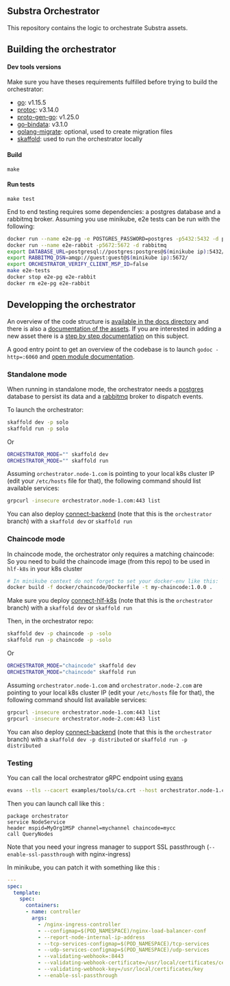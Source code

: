 ## Substra Orchestrator

This repository contains the logic to orchestrate Substra assets.

## Building the orchestrator

#### Dev tools versions

Make sure you have theses requirements fulfilled before trying to build the orchestrator:

- [go](https://golang.org/): v1.15.5
- [protoc](https://github.com/protocolbuffers/protobuf): v3.14.0
- [proto-gen-go](https://grpc.io/docs/languages/go/quickstart/#prerequisites): v1.25.0
- [go-bindata](https://github.com/go-bindata/go-bindata): v3.1.0
- [golang-migrate](https://github.com/golang-migrate/migrate): optional, used to create migration files
- [skaffold](https://skaffold.dev/): used to run the orchestrator locally

#### Build

`make`

#### Run tests

`make test`

End to end testing requires some dependencies: a postgres database and a rabbitmq broker.
Assuming you use minikube, e2e tests can be run with the following:

```bash
docker run --name e2e-pg -e POSTGRES_PASSWORD=postgres -p5432:5432 -d postgres
docker run --name e2e-rabbit -p5672:5672 -d rabbitmq
export DATABASE_URL=postgresql://postgres:postgres@$(minikube ip):5432/postgres?sslmode=disable
export RABBITMQ_DSN=amqp://guest:guest@$(minikube ip):5672/
export ORCHESTRATOR_VERIFY_CLIENT_MSP_ID=false
make e2e-tests
docker stop e2e-pg e2e-rabbit
docker rm e2e-pg e2e-rabbit
```

## Developping the orchestrator

An overview of the code structure is [available in the docs directory](./docs/architecture.md) and there is also a [documentation of the assets](./docs/assets/README.md).
If you are interested in adding a new asset there is a [step by step documentation](./docs/asset-dev.md) on this subject.

A good entry point to get an overview of the codebase is to launch `godoc -http=:6060` and [open module documentation](http://localhost:6060/pkg/github.com/owkin/orchestrator/).

### Standalone mode

When running in standalone mode, the orchestrator needs a [postgres](https://www.postgresql.org/)
database to persist its data and a [rabbitmq](https://www.rabbitmq.com/) broker to dispatch events.

To launch the orchestrator:
```bash
skaffold dev -p solo
skaffold run -p solo
```

Or

```bash
ORCHESTRATOR_MODE="" skaffold dev
ORCHESTRATOR_MODE="" skaffold run

```

Assuming `orchestrator.node-1.com` is pointing to your local k8s cluster IP (edit your `/etc/hosts` file for that), the following command should list available services:
```bash
grpcurl -insecure orchestrator.node-1.com:443 list
```

You can also deploy [connect-backend](https://github.com/owkin/connect-backend/tree/orchestrator) (note that this is the `orchestrator` branch) with a `skaffold dev` or `skaffold run`

### Chaincode mode

In chaincode mode, the orchestrator only requires a matching chaincode:
So you need to build the chaincode image (from this repo) to be used in `hlf-k8s` in your k8s cluster

```bash
# In minikube context do not forget to set your docker-env like this: `eval $(minikube -p minikube docker-env)
docker build -f docker/chaincode/Dockerfile -t my-chaincode:1.0.0 .
```

Make sure you deploy [connect-hlf-k8s](https://github.com/owkin/connect-hlf-k8s/tree/orchestrator) (note that this is the `orchestrator` branch) with a `skaffold dev` or `skaffold run`

Then, in the orchestrator repo:

```bash
skaffold dev -p chaincode -p -solo
skaffold run -p chaincode -p -solo
```

Or

```bash
ORCHESTRATOR_MODE="chaincode" skaffold dev
ORCHESTRATOR_MODE="chaincode" skaffold run
```

Assuming `orchestrator.node-1.com` and `orchestrator.node-2.com` are pointing to your local k8s cluster IP (edit your `/etc/hosts` file for that), the following command should list available services:
```bash
grpcurl -insecure orchestrator.node-1.com:443 list
grpcurl -insecure orchestrator.node-2.com:443 list
```

You can also deploy [connect-backend](https://github.com/owkin/connect-backend/tree/orchestrator) (note that this is the `orchestrator` branch) with a `skaffold dev -p distributed` or `skaffold run -p distributed`

### Testing

You can call the local orchestrator gRPC endpoint using [evans](https://github.com/ktr0731/evans)

```bash
evans --tls --cacert examples/tools/ca.crt --host orchestrator.node-1.com -p 443 -r repl --cert examples/tools/client-org-1.crt --certkey examples/tools/client-org-1.key
```

Then you can launch call like this :
```
package orchestrator
service NodeService
header mspid=MyOrg1MSP channel=mychannel chaincode=mycc
call QueryNodes
```

Note that you need your ingress manager to support SSL passthrough (`--enable-ssl-passthrough` with nginx-ingress)

In minikube, you can patch it with something like this :

```yaml
---
spec:
  template:
    spec:
      containers:
      - name: controller
        args:
          - /nginx-ingress-controller
          - --configmap=$(POD_NAMESPACE)/nginx-load-balancer-conf
          - --report-node-internal-ip-address
          - --tcp-services-configmap=$(POD_NAMESPACE)/tcp-services
          - --udp-services-configmap=$(POD_NAMESPACE)/udp-services
          - --validating-webhook=:8443
          - --validating-webhook-certificate=/usr/local/certificates/cert
          - --validating-webhook-key=/usr/local/certificates/key
          - --enable-ssl-passthrough

```
